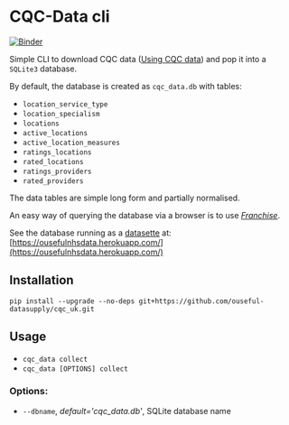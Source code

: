 # CQC-Data cli

[![Binder](https://mybinder.org/badge_logo.svg)](https://mybinder.org/v2/gh/ouseful-datasupply/cqc_uk/master)

Simple CLI to download CQC data ([Using CQC data](http://www.cqc.org.uk/about-us/transparency/using-cqc-data)) and pop it into a `SQLite3` database.

By default, the database is created as `cqc_data.db` with tables:

- `location_service_type`
- `location_specialism`
- `locations`
- `active_locations`
- `active_location_measures`
- `ratings_locations`
- `rated_locations`
- `ratings_providers`
- `rated_providers`

The data tables are simple long form and partially normalised.

An easy way of querying the database via a browser is to use [*Franchise*](https://blog.ouseful.info/2017/09/25/asking-questions-of-csv-data-in-the-browser-with-franchise/).

See the database running as a [datasette](https://github.com/simonw/datasette) at: [https://ousefulnhsdata.herokuapp.com/](https://ousefulnhsdata.herokuapp.com/)

## Installation

`pip install --upgrade --no-deps git+https://github.com/ouseful-datasupply/cqc_uk.git`

## Usage

- `cqc_data collect `
- `cqc_data [OPTIONS] collect`

### Options:

- `--dbname`, *default='cqc_data.db'*, SQLite database name
